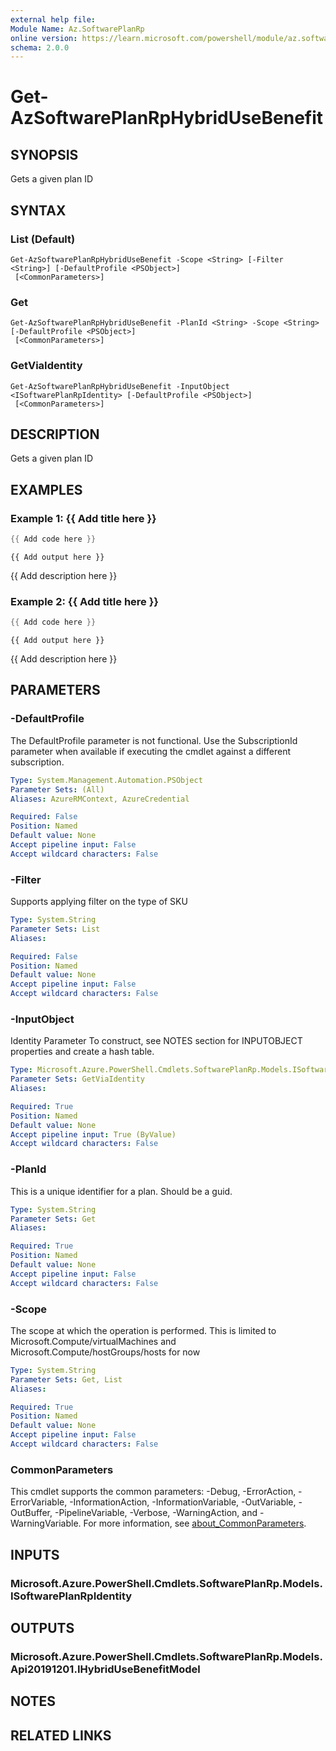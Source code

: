 ```yaml
---
external help file:
Module Name: Az.SoftwarePlanRp
online version: https://learn.microsoft.com/powershell/module/az.softwareplanrp/get-azsoftwareplanrphybridusebenefit
schema: 2.0.0
---
```


# Get-AzSoftwarePlanRpHybridUseBenefit

## SYNOPSIS
Gets a given plan ID

## SYNTAX

### List (Default)
```
Get-AzSoftwarePlanRpHybridUseBenefit -Scope <String> [-Filter <String>] [-DefaultProfile <PSObject>]
 [<CommonParameters>]
```

### Get
```
Get-AzSoftwarePlanRpHybridUseBenefit -PlanId <String> -Scope <String> [-DefaultProfile <PSObject>]
 [<CommonParameters>]
```

### GetViaIdentity
```
Get-AzSoftwarePlanRpHybridUseBenefit -InputObject <ISoftwarePlanRpIdentity> [-DefaultProfile <PSObject>]
 [<CommonParameters>]
```

## DESCRIPTION
Gets a given plan ID

## EXAMPLES

### Example 1: {{ Add title here }}
```powershell
{{ Add code here }}
```

```output
{{ Add output here }}
```

{{ Add description here }}

### Example 2: {{ Add title here }}
```powershell
{{ Add code here }}
```

```output
{{ Add output here }}
```

{{ Add description here }}

## PARAMETERS

### -DefaultProfile
The DefaultProfile parameter is not functional.
Use the SubscriptionId parameter when available if executing the cmdlet against a different subscription.

```yaml
Type: System.Management.Automation.PSObject
Parameter Sets: (All)
Aliases: AzureRMContext, AzureCredential

Required: False
Position: Named
Default value: None
Accept pipeline input: False
Accept wildcard characters: False
```

### -Filter
Supports applying filter on the type of SKU

```yaml
Type: System.String
Parameter Sets: List
Aliases:

Required: False
Position: Named
Default value: None
Accept pipeline input: False
Accept wildcard characters: False
```

### -InputObject
Identity Parameter
To construct, see NOTES section for INPUTOBJECT properties and create a hash table.

```yaml
Type: Microsoft.Azure.PowerShell.Cmdlets.SoftwarePlanRp.Models.ISoftwarePlanRpIdentity
Parameter Sets: GetViaIdentity
Aliases:

Required: True
Position: Named
Default value: None
Accept pipeline input: True (ByValue)
Accept wildcard characters: False
```

### -PlanId
This is a unique identifier for a plan.
Should be a guid.

```yaml
Type: System.String
Parameter Sets: Get
Aliases:

Required: True
Position: Named
Default value: None
Accept pipeline input: False
Accept wildcard characters: False
```

### -Scope
The scope at which the operation is performed.
This is limited to Microsoft.Compute/virtualMachines and Microsoft.Compute/hostGroups/hosts for now

```yaml
Type: System.String
Parameter Sets: Get, List
Aliases:

Required: True
Position: Named
Default value: None
Accept pipeline input: False
Accept wildcard characters: False
```

### CommonParameters
This cmdlet supports the common parameters: -Debug, -ErrorAction, -ErrorVariable, -InformationAction, -InformationVariable, -OutVariable, -OutBuffer, -PipelineVariable, -Verbose, -WarningAction, and -WarningVariable. For more information, see [about_CommonParameters](http://go.microsoft.com/fwlink/?LinkID=113216).

## INPUTS

### Microsoft.Azure.PowerShell.Cmdlets.SoftwarePlanRp.Models.ISoftwarePlanRpIdentity

## OUTPUTS

### Microsoft.Azure.PowerShell.Cmdlets.SoftwarePlanRp.Models.Api20191201.IHybridUseBenefitModel

## NOTES

## RELATED LINKS

